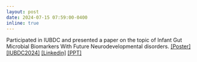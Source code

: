```yaml
---
layout: post
date: 2024-07-15 07:59:00-0400
inline: true
---
```

<!-- A simple inline announcement with Markdown emoji! :sparkles: :smile: -->
Participated in IUBDC and presented a paper on the topic of Infant Gut Microbial Biomarkers With Future Neurodevelopmental disorders. [[Poster]](assets/pdf/IUBDC_poster.pdf) [[IUBDC2024]](https://live.stemfellowship.org/case-study/iubdc-ai-challenge-2024/) [[Linkedin]](https://www.linkedin.com/posts/howard-zhan-9556a92bb_grateful-for-an-inspiring-day-at-the-stem-activity-7223673717669703680-qQhr/?utm_source=share&utm_medium=member_desktop) [[PPT]](assets/pdf/IUBDC_ppt.pdf)
